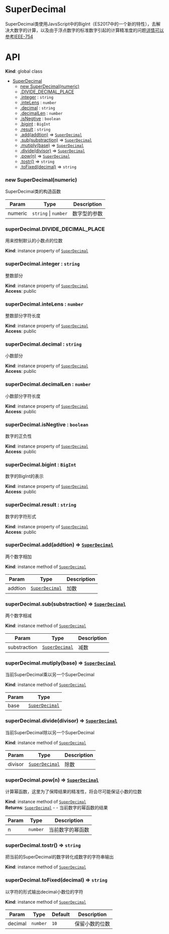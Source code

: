 # SuperDecimal
SuperDecimal类使用JavsScript中的BigInt（ES2017中的一个新的特性），去解决大数字的计算，以及由于浮点数字的标准数字引起的计算精准度的问题[详情可以参考IEEE-754](http://c.biancheng.net/view/314.html)

# API

<a name="SuperDecimal"></a>
**Kind**: global class  

* [SuperDecimal](#superdecimal)
  * [new SuperDecimal(numeric)](#new_SuperDecimal_new)
  * [.DIVIDE_DECIMAL_PLACE](#SuperDecimal+DIVIDE_DECIMAL_PLACE)
  * [.integer](#SuperDecimal+integer) : <code>string</code>
  * [.inteLens](#SuperDecimal+inteLens) : <code>number</code>
  * [.decimal](#SuperDecimal+decimal) : <code>string</code>
  * [.decimalLen](#SuperDecimal+decimalLen) : <code>number</code>
  * [.isNegtive](#SuperDecimal+isNegtive) : <code>boolean</code>
  * [.bigint](#SuperDecimal+bigint) : <code>BigInt</code>
  * [.result](#SuperDecimal+result) : <code>string</code>
  * [.add(addtion)](#SuperDecimal+add) ⇒ [<code>SuperDecimal</code>](#superdecimal)
  * [.sub(substraction)](#SuperDecimal+sub) ⇒ [<code>SuperDecimal</code>](#superdecimal)
  * [.mutiply(base)](#SuperDecimal+mutiply) ⇒ [<code>SuperDecimal</code>](#superdecimal)
  * [.divide(divisor)](#SuperDecimal+divide) ⇒ [<code>SuperDecimal</code>](#superdecimal)
  * [.pow(n)](#SuperDecimal+pow) ⇒ [<code>SuperDecimal</code>](#superdecimal)
  * [.tostr()](#SuperDecimal+tostr) ⇒ <code>string</code>
  * [.toFixed(decimal)](#SuperDecimal+toFixed) ⇒ <code>string</code>

<a name="new_SuperDecimal_new"></a>

### new SuperDecimal(numeric)

SuperDecimal类的构造函数

| Param | Type | Description |
| --- | --- | --- |
| numeric | <code>string</code> \| <code>number</code> | 数字型的参数 |

<a name="SuperDecimal+DIVIDE_DECIMAL_PLACE"></a>

### superDecimal.DIVIDE\_DECIMAL\_PLACE

用来控制默认的小数点的位数

**Kind**: instance property of [<code>SuperDecimal</code>](#superdecimal)  
<a name="SuperDecimal+integer"></a>

### superDecimal.integer : <code>string</code>

整数部分

**Kind**: instance property of [<code>SuperDecimal</code>](#superdecimal)  
**Access**: public  
<a name="SuperDecimal+inteLens"></a>

### superDecimal.inteLens : <code>number</code>

整数部分字符长度

**Kind**: instance property of [<code>SuperDecimal</code>](#superdecimal)  
**Access**: public  
<a name="SuperDecimal+decimal"></a>

### superDecimal.decimal : <code>string</code>

小数部分

**Kind**: instance property of [<code>SuperDecimal</code>](#superdecimal)  
**Access**: public  
<a name="SuperDecimal+decimalLen"></a>

### superDecimal.decimalLen : <code>number</code>

小数部分字符长度

**Kind**: instance property of [<code>SuperDecimal</code>](#superdecimal)  
**Access**: public  
<a name="SuperDecimal+isNegtive"></a>

### superDecimal.isNegtive : <code>boolean</code>

数字的正负性

**Kind**: instance property of [<code>SuperDecimal</code>](#superdecimal)  
**Access**: public  
<a name="SuperDecimal+bigint"></a>

### superDecimal.bigint : <code>BigInt</code>

数字的BigInt的表示

**Kind**: instance property of [<code>SuperDecimal</code>](#superdecimal)  
**Access**: public  
<a name="SuperDecimal+result"></a>

### superDecimal.result : <code>string</code>

数字的字符形式

**Kind**: instance property of [<code>SuperDecimal</code>](#superdecimal)  
**Access**: public  
<a name="SuperDecimal+add"></a>

### superDecimal.add(addtion) ⇒ [<code>SuperDecimal</code>](#superdecimal)

两个数字相加

**Kind**: instance method of [<code>SuperDecimal</code>](#superdecimal)  

| Param | Type | Description |
| --- | --- | --- |
| addtion | [<code>SuperDecimal</code>](#superdecimal) | 加数 |

<a name="SuperDecimal+sub"></a>

### superDecimal.sub(substraction) ⇒ [<code>SuperDecimal</code>](#superdecimal)

两个数字相减

**Kind**: instance method of [<code>SuperDecimal</code>](#superdecimal)  

| Param | Type | Description |
| --- | --- | --- |
| substraction | [<code>SuperDecimal</code>](#superdecimal) | 减数 |

<a name="SuperDecimal+mutiply"></a>

### superDecimal.mutiply(base) ⇒ [<code>SuperDecimal</code>](#superdecimal)

当前SuperDecimal乘以另一个SuperDecimal

**Kind**: instance method of [<code>SuperDecimal</code>](#superdecimal)  

| Param | Type |
| --- | --- |
| base | [<code>SuperDecimal</code>](#superdecimal) |

<a name="SuperDecimal+divide"></a>

### superDecimal.divide(divisor) ⇒ [<code>SuperDecimal</code>](#superdecimal)

当前SuperDecimal除以另一个SuperDecimal

**Kind**: instance method of [<code>SuperDecimal</code>](#superdecimal)  

| Param | Type | Description |
| --- | --- | --- |
| divisor | [<code>SuperDecimal</code>](#superdecimal) | 除数 |

<a name="SuperDecimal+pow"></a>

### superDecimal.pow(n) ⇒ [<code>SuperDecimal</code>](#superdecimal)

计算幂函数，这里为了保障结果的精准性，将会尽可能保证小数的位数

**Kind**: instance method of [<code>SuperDecimal</code>](#superdecimal)  
**Returns**: [<code>SuperDecimal</code>](#superdecimal) - - 当前数字的幂函数的结果  

| Param | Type | Description |
| --- | --- | --- |
| n | <code>number</code> | 当前数字的幂函数 |

<a name="SuperDecimal+tostr"></a>

### superDecimal.tostr() ⇒ <code>string</code>

把当前的SuperDecimal的数字转化成数字的字符串输出

**Kind**: instance method of [<code>SuperDecimal</code>](#superdecimal)  
<a name="SuperDecimal+toFixed"></a>

### superDecimal.toFixed(decimal) ⇒ <code>string</code>

以字符的形式输出decimal小数位的字符

**Kind**: instance method of [<code>SuperDecimal</code>](#superdecimal)  

| Param | Type | Default | Description |
| --- | --- | --- | --- |
| decimal | <code>number</code> | <code>10</code> | 保留小数的位数 |
